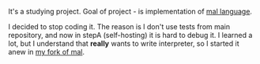 It's a studying project. Goal of project - is implementation of [mal language](https://github.com/kanaka/mal).

I decided to stop coding it. The reason is I don't use tests from main repository, and now in stepA (self-hosting) it is hard to debug it. I learned a lot, but I understand that **really** wants to write interpreter, so I started it anew in [my fork of mal](https://github.com/davemus/mal).
